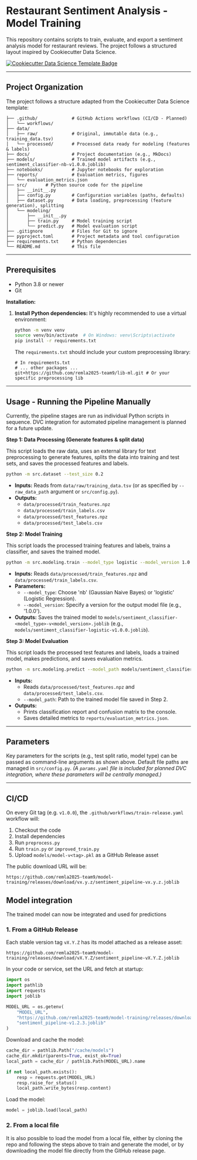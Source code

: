 # Restaurant Sentiment Analysis - Model Training

This repository contains scripts to train, evaluate, and export a sentiment analysis model for restaurant reviews. The project follows a structured layout inspired by Cookiecutter Data Science.

<a target="_blank" href="https://cookiecutter-data-science.drivendata.org/">
    <img src="https://img.shields.io/badge/CCDS-Project%20template-328F97?logo=cookiecutter" alt="Cookiecutter Data Science Template Badge" />
</a>

---

## Project Organization

The project follows a structure adapted from the Cookiecutter Data Science template:

```
├── .github/             # GitHub Actions workflows (CI/CD - Planned)
│   └── workflows/
├── data/
│   ├── raw/             # Original, immutable data (e.g., training_data.tsv)
│   └── processed/       # Processed data ready for modeling (features & labels)
├── docs/                # Project documentation (e.g., MkDocs)
├── models/              # Trained model artifacts (e.g., sentiment_classifier-nb-v1.0.0.joblib)
├── notebooks/           # Jupyter notebooks for exploration
├── reports/             # Evaluation metrics, figures
│   └── evaluation_metrics.json
├── src/       # Python source code for the pipeline
│   ├── __init__.py
│   ├── config.py        # Configuration variables (paths, defaults)
│   ├── dataset.py       # Data loading, preprocessing (feature generation), splitting
│   └── modeling/
│       ├── __init__.py
│       ├── train.py     # Model training script
│       └── predict.py   # Model evaluation script
├── .gitignore           # Files for Git to ignore
├── pyproject.toml       # Project metadata and tool configuration
├── requirements.txt     # Python dependencies
└── README.md            # This file
```

---

## Prerequisites

*   Python 3.8 or newer
*   Git

**Installation:**

1.  **Install Python dependencies:**
    It's highly recommended to use a virtual environment:
    ```bash
    python -m venv venv
    source venv/bin/activate  # On Windows: venv\Scripts\activate
    pip install -r requirements.txt
    ```
    The `requirements.txt` should include your custom preprocessing library:
    ```
    # In requirements.txt
    # ... other packages ...
    git+https://github.com/remla2025-team9/lib-ml.git # Or your specific preprocessing lib
    ```

---

## Usage - Running the Pipeline Manually

Currently, the pipeline stages are run as individual Python scripts in sequence. DVC integration for automated pipeline management is planned for a future update.

**Step 1: Data Processing (Generate features & split data)**

This script loads the raw data, uses an external library for text preprocessing to generate features, splits the data into training and test sets, and saves the processed features and labels.

```bash
python -m src.dataset --test_size 0.2
```
*   **Inputs:** Reads from `data/raw/training_data.tsv` (or as specified by `--raw_data_path` argument or `src/config.py`).
*   **Outputs:**
    *   `data/processed/train_features.npz`
    *   `data/processed/train_labels.csv`
    *   `data/processed/test_features.npz`
    *   `data/processed/test_labels.csv`

**Step 2: Model Training**

This script loads the processed training features and labels, trains a classifier, and saves the trained model.

```bash
python -m src.modeling.train --model_type logistic --model_version 1.0.0
```
*   **Inputs:** Reads `data/processed/train_features.npz` and `data/processed/train_labels.csv`.
*   **Parameters:**
    *   `--model_type`: Choose 'nb' (Gaussian Naive Bayes) or 'logistic' (Logistic Regression).
    *   `--model_version`: Specify a version for the output model file (e.g., '1.0.0').
*   **Outputs:** Saves the trained model to `models/sentiment_classifier-<model_type>-v<model_version>.joblib` (e.g., `models/sentiment_classifier-logistic-v1.0.0.joblib`).

**Step 3: Model Evaluation**

This script loads the processed test features and labels, loads a trained model, makes predictions, and saves evaluation metrics.

```bash
python -m src.modeling.predict --model_path models/sentiment_classifier-logistic-v1.0.0.joblib
```
*   **Inputs:**
    *   Reads `data/processed/test_features.npz` and `data/processed/test_labels.csv`.
    *   `--model_path`: Path to the trained model file saved in Step 2.
*   **Outputs:**
    *   Prints classification report and confusion matrix to the console.
    *   Saves detailed metrics to `reports/evaluation_metrics.json`.

---

## Parameters

Key parameters for the scripts (e.g., test split ratio, model type) can be passed as command-line arguments as shown above. Default file paths are managed in `src/config.py`.
*(A `params.yaml` file is included for planned DVC integration, where these parameters will be centrally managed.)*

---

## CI/CD

On every Git tag (e.g. `v1.0.0`), the `.github/workflows/train-release.yaml` workflow will:

1. Checkout the code
2. Install dependencies
3. Run `preprocess.py`
4. Run `train.py` or `improved_train.py`
5. Upload `models/model-v<tag>.pkl` as a GitHub Release asset

The public download URL will be:

```
https://github.com/remla2025-team9/model-training/releases/download/vx.y.z/sentiment_pipeline-vx.y.z.joblib
```

## Model integration
The trained model can now be integrated and used for predictions

### 1. From a GitHub Release
Each stable version tag `vX.Y.Z` has its model attached as a release asset:
```
https://github.com/remla2025-team9/model-training/releases/download/vX.Y.Z/sentiment_pipeline-vX.Y.Z.joblib
```
In your code or service, set the URL and fetch at startup:
```python
import os
import pathlib
import requests
import joblib

MODEL_URL = os.getenv(
    "MODEL_URL",
    "https://github.com/remla2025-team9/model-training/releases/download/v1.2.3/"
    "sentiment_pipeline-v1.2.3.joblib"
)
```
Download and cache the model:
```python
cache_dir = pathlib.Path("/cache/models")
cache_dir.mkdir(parents=True, exist_ok=True)
local_path = cache_dir / pathlib.Path(MODEL_URL).name

if not local_path.exists():
    resp = requests.get(MODEL_URL)
    resp.raise_for_status()
    local_path.write_bytes(resp.content)
```
Load the model:
```python
model = joblib.load(local_path)
```
### 2. From a local file
It is also possible to load the model from a local file, either by cloning the repo and following the steps above to train and generate the model, or by downloading the model file directly from the GitHub release page.